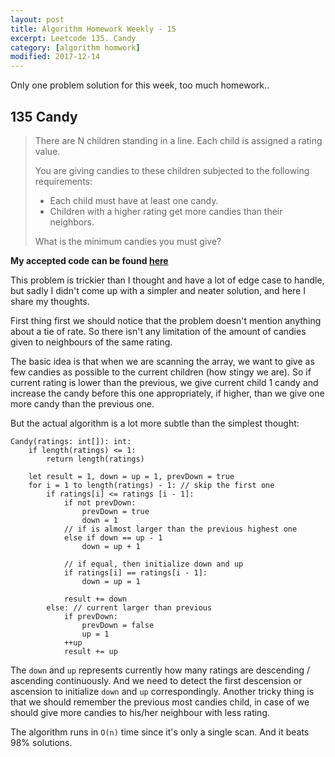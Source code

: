 ```yaml
---
layout: post
title: Algorithm Homework Weekly - 15
excerpt: Leetcode 135. Candy
category: [algorithm homwork]
modified: 2017-12-14
---
```


Only one problem solution for this week, too much homework..

## 135 Candy

> There are N children standing in a line. Each child is assigned a rating value.
>
> You are giving candies to these children subjected to the following requirements:
>
> - Each child must have at least one candy.
> - Children with a higher rating get more candies than their neighbors.
>
> What is the minimum candies you must give?

**My accepted code can be found [here](https://github.com/VinaLx/oj/blob/master/leetcode/135.h)**

This problem is trickier than I thought and have a lot of edge case to handle, but sadly I didn't come up with a simpler and neater solution, and here I share my thoughts.

First thing first we should notice that the problem doesn't mention anything about a tie of rate. So there isn't any limitation of the amount of candies given to neighbours of the same rating.

The basic idea is that when we are scanning the array, we want to give as few candies as possible to the current children (how stingy we are). So if current rating is lower than the previous, we give current child 1 candy and increase the candy before this one appropriately, if higher, than we give one more candy than the previous one.

But the actual algorithm is a lot more subtle than the simplest thought:

```
Candy(ratings: int[]): int:
    if length(ratings) <= 1:
        return length(ratings)

    let result = 1, down = up = 1, prevDown = true
    for i = 1 to length(ratings) - 1: // skip the first one
        if ratings[i] <= ratings [i - 1]:
            if not prevDown:
                prevDown = true
                down = 1
            // if is almost larger than the previous highest one
            else if down == up - 1
                down = up + 1

            // if equal, then initialize down and up
            if ratings[i] == ratings[i - 1]:
                down = up = 1

            result += down
        else: // current larger than previous
            if prevDown:
                prevDown = false
                up = 1
            ++up
            result += up
```

The `down` and `up` represents currently how many ratings are descending / ascending continuously. And we need to detect the first descension or ascension to initialize `down` and `up` correspondingly. Another tricky thing is that we should remember the previous most candies child, in case of we should give more candies to his/her neighbour with less rating.

The algorithm runs in `O(n)` time since it's only a single scan. And it beats 98% solutions.